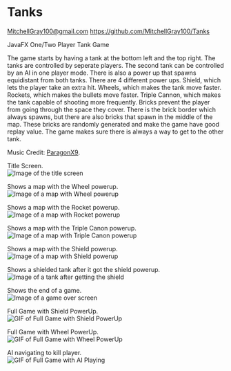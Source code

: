 # Tanks
MitchellGray100@gmail.com 
https://github.com/MitchellGray100/Tanks

JavaFX One/Two Player Tank Game

The game starts by having a tank at the bottom left and the top right. The tanks are controlled by seperate players.
The second tank can be controlled by an AI in one player mode. There is also a power up that spawns equidistant from both
tanks. There are 4 different power ups. Shield, which lets the player take an extra hit. Wheels, which makes the tank
move faster. Rockets, which makes the bullets move faster. Triple Cannon, which makes the tank capable of shooting more frequently.
Bricks prevent the player from going through the space they cover. There is the brick border which always spawns, but there are also
bricks that spawn in the middle of the map. These bricks are randomly generated and make the game have good replay value. The game
makes sure there is always a way to get to the other tank.

Music Credit: [ParagonX9](https://www.youtube.com/watch?v=QdL18RWUS8E).

Title Screen.</br>
![Image of the title screen](https://github.com/MitchellGray100/Tanks/blob/main/src/Images/TitleScreen.png)

Shows a map with the Wheel powerup.</br>
![Image of a map with Wheel powerup](https://github.com/MitchellGray100/Tanks/blob/main/readMeImages/ImageOne.PNG)

Shows a map with the Rocket powerup.</br>
![Image of a map with Rocket powerup](https://github.com/MitchellGray100/Tanks/blob/main/readMeImages/ImageTwo.PNG)

Shows a map with the Triple Canon powerup.</br>
![Image of a map with Triple Canon powerup](https://github.com/MitchellGray100/Tanks/blob/main/readMeImages/ImageThree.PNG)

Shows a map with the Shield powerup.</br>
![Image of a map with Shield powerup](https://github.com/MitchellGray100/Tanks/blob/main/readMeImages/ImageFour.PNG)

Shows a shielded tank after it got the shield powerup.</br>
![Image of a tank after getting the shield](https://github.com/MitchellGray100/Tanks/blob/main/readMeImages/ImageFive.PNG)

Shows the end of a game.</br>
![Image of a game over screen](https://github.com/MitchellGray100/Tanks/blob/main/readMeImages/ImageSix.PNG)

Full Game with Shield PowerUp.</br>
![GIF of Full Game with Shield PowerUp](https://github.com/MitchellGray100/Tanks/blob/main/readMeImages/ShieldGIF.gif)

Full Game with Wheel PowerUp.</br>
![GIF of Full Game with Wheel PowerUp](https://github.com/MitchellGray100/Tanks/blob/main/readMeImages/WheelGIF.gif)

AI navigating to kill player.</br>
![GIF of Full Game with AI Playing](https://github.com/MitchellGray100/Tanks/blob/main/readMeImages/AIGIF.gif)
